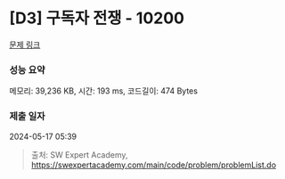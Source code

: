 # [D3] 구독자 전쟁 - 10200 

[문제 링크](https://swexpertacademy.com/main/code/problem/problemDetail.do?contestProbId=AXMCXV_qVgkDFAWv) 

### 성능 요약

메모리: 39,236 KB, 시간: 193 ms, 코드길이: 474 Bytes

### 제출 일자

2024-05-17 05:39



> 출처: SW Expert Academy, https://swexpertacademy.com/main/code/problem/problemList.do